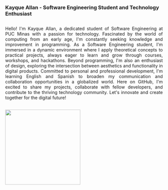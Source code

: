 ### Kayque Allan - Software Engineering Student and Technology Enthusiast
##
<div style="text-align: justify;">
Hello! I'm Kayque Allan, a dedicated student of Software Engineering at PUC Minas with a passion for technology. Fascinated by the world of computing from an early age, I'm constantly seeking knowledge and improvement in programming. As a Software Engineering student, I'm immersed in a dynamic environment where I apply theoretical concepts to practical projects, always eager to learn and grow through courses, workshops, and hackathons. Beyond programming, I'm also an enthusiast of design, exploring the intersection between aesthetics and functionality in digital products. Committed to personal and professional development, I'm learning English and Spanish to broaden my communication and collaboration opportunities in a globalized world. Here on GitHub, I'm excited to share my projects, collaborate with fellow developers, and contribute to the thriving technology community. Let's innovate and create together for the digital future! </div>

##

<img style=width:240px src="https://skillicons.dev/icons?i=c,java,mysql,js,html,css,git,obsidian"/>


</div>



